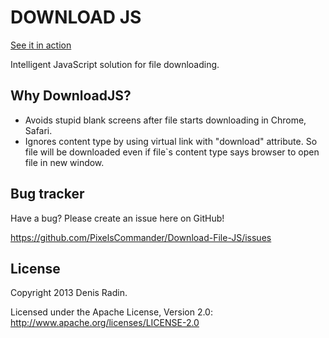 DOWNLOAD JS
===========

<a href="http://pixelscommander.com/polygon/downloadjs/">See it in action</a>

Intelligent JavaScript solution for file downloading.


Why DownloadJS?
---------------

- Avoids stupid blank screens after file starts downloading in Chrome, Safari.
- Ignores content type by using virtual link with "download" attribute. So file will be downloaded even if file`s content type says browser to open file in new window.



Bug tracker
-----------

Have a bug? Please create an issue here on GitHub!

https://github.com/PixelsCommander/Download-File-JS/issues


License
---------------------

Copyright 2013 Denis Radin.

Licensed under the Apache License, Version 2.0: http://www.apache.org/licenses/LICENSE-2.0
